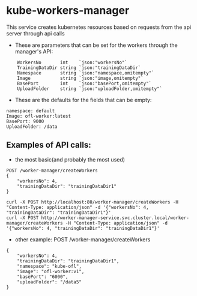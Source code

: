 # kube-workers-manager
This service creates kubernetes resources based on requests from the api server through api calls

- These are parameters that can be set for the workers through the manager's API:
```
	WorkersNo       int    `json:"workersNo"`
	TrainingDataDir string `json:"trainingDataDir`
	Namespace       string `json:"namespace,omitempty"`
	Image           string `json:"image,omitempty"`
	BasePort        int    `json:"basePort,omitempty"`
	UploadFolder    string `json:"uploadFolder,omitempty"`
```
- These are the defaults for the fields that can be empty:

```
namespace: default
Image: ofl-worker:latest
BasePort: 9000
UploadFolder: /data
```

## Examples of API calls:

- the most basic(and probably the most used)
```
POST /worker-manager/createWorkers
{ 
    "workersNo": 4,
    "trainingDataDir": "trainingDataDir1"
}
```
```
curl -X POST http://localhost:80/worker-manager/createWorkers -H "Content-Type: application/json" -d '{"workersNo": 4, "trainingDataDir": "trainingDataDir1"}'
curl -X POST http://worker-manager-service.svc.cluster.local/worker-manager/createWorkers -H "Content-Type: application/json" -d '{"workersNo": 4, "trainingDataDir": "trainingDataDir1"}'
```


- other example:
POST /worker-manager/createWorkers
```
{ 
    "workersNo": 4,
    "trainingDataDir": "trainingDataDir1",
    "namespace": "kube-ofl",
    "image": "ofl-worker:v1",
    "basePort": "6000",
    "uploadFolder": "/data5"
}
```